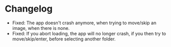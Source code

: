 # Changelog
* Fixed: The app doesn't crash anymore, when trying to move/skip an image, when there is none.
* Fixed: If you abort loading, the app will no longer crash, if you then try to move/skip/enter, before selecting another folder.
